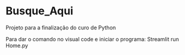 # Busque_Aqui
Projeto para a finalização do curo de Python

Para dar o comando no visual code e iniciar o programa:
Streamlit run Home.py
